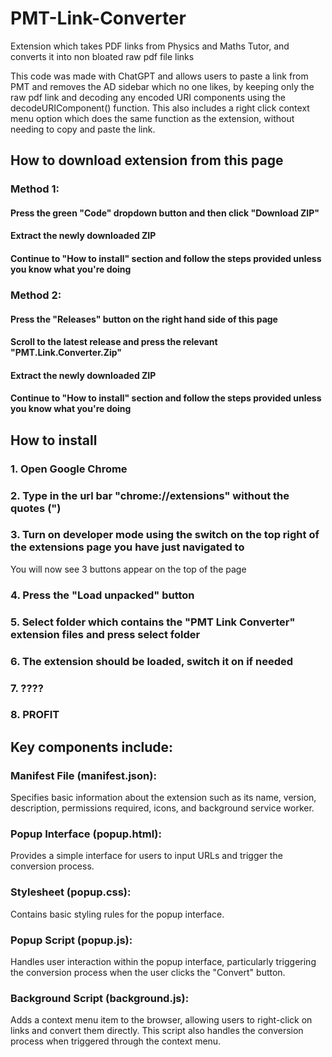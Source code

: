 # PMT-Link-Converter
Extension which takes PDF links from Physics and Maths Tutor, and converts it into non bloated raw pdf file links


This code was made with ChatGPT and allows users to paste a link from PMT and removes the AD sidebar which no one likes, by keeping only the raw pdf link and decoding any encoded URI components using the decodeURIComponent() function.
This also includes a right click context menu option which does the same function as the extension, without needing to copy and paste the link.

## How to download extension from this page
### Method 1:
#### Press the green "Code" dropdown button and then click "Download ZIP"
#### Extract the newly downloaded ZIP
#### Continue to "How to install" section and follow the steps provided unless you know what you're doing

### Method 2:
#### Press the "Releases" button on the right hand side of this page
#### Scroll to the latest release and press the relevant "PMT.Link.Converter.Zip"
#### Extract the newly downloaded ZIP
#### Continue to "How to install" section and follow the steps provided unless you know what you're doing


## How to install
### 1. Open Google Chrome
### 2. Type in the url bar "chrome://extensions" without the quotes (")
### 3. Turn on developer mode using the switch on the top right of the extensions page you have just navigated to
  You will now see 3 buttons appear on the top of the page
### 4. Press the "Load unpacked" button
### 5. Select folder which contains the "PMT Link Converter" extension files and press select folder
### 6. The extension should be loaded, switch it on if needed
### 7. ????
### 8. PROFIT


## Key components include:

### Manifest File (manifest.json):
Specifies basic information about the extension such as its name, version, description, permissions required, icons, and background service worker.

### Popup Interface (popup.html):
Provides a simple interface for users to input URLs and trigger the conversion process.

### Stylesheet (popup.css):
Contains basic styling rules for the popup interface.

### Popup Script (popup.js):
Handles user interaction within the popup interface, particularly triggering the conversion process when the user clicks the "Convert" button.

### Background Script (background.js):
Adds a context menu item to the browser, allowing users to right-click on links and convert them directly. This script also handles the conversion process when triggered through the context menu.
